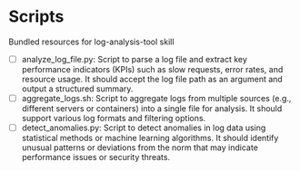 # Scripts

Bundled resources for log-analysis-tool skill

- [ ] analyze_log_file.py: Script to parse a log file and extract key performance indicators (KPIs) such as slow requests, error rates, and resource usage. It should accept the log file path as an argument and output a structured summary.
- [ ] aggregate_logs.sh: Script to aggregate logs from multiple sources (e.g., different servers or containers) into a single file for analysis. It should support various log formats and filtering options.
- [ ] detect_anomalies.py: Script to detect anomalies in log data using statistical methods or machine learning algorithms. It should identify unusual patterns or deviations from the norm that may indicate performance issues or security threats.
